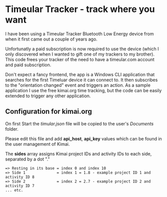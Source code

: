 # Timeular Tracker - track where you want
I have been using a Timeular Tracker Bluetooth Low Energy device from when it first came out a couple of years ago.

Unfortunatly a paid subscription is now required to use the device (which I only discovered when I wanted to gift one of my trackers to my brother).
This code frees your tracker of the need to have a timeular.com account and paid subscription.

Don't expect a fancy frontend, the app is a Windows CLI application that searches for the first Timeluar device it can connect to. It then subscribes to the
"orientation changed" event and triggers an action. As a sample application I use the free kimai.org time tracking, but the code can be easily extended to
trigger any other application.

## Configuration for kimai.org

On first Start the *timular.json* file will be copied to the user's *Documents* folder.

Please edit this file and add **api_host**, **api_key** values which can be found in the user management of Kimai.

The **sides** array assigns Kimai project IDs and activity IDs to each side, separated by a dot "."

    => Resting in its base = index 0 and index 10
    => Side 1              = index 1 = 1.8 - example project ID 1 and activity ID 8 
    => Side 2              = index 2 = 2.7 - example project ID 2 and activity ID 7
    ... etc.
